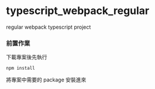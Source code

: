 # typescript_webpack_regular
regular webpack typescript project

### 前置作業

下載專案後先執行

`npm install`

將專案中需要的 package 安裝進來
